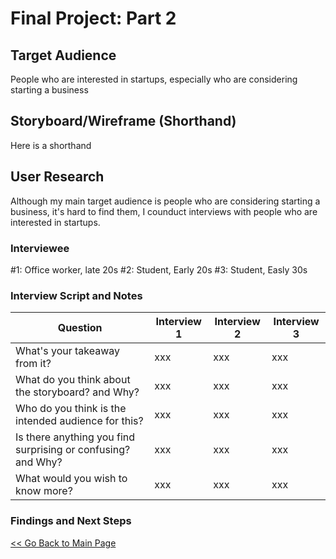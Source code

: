 # Final Project: Part 2

## Target Audience
People who are interested in startups, especially who are considering starting a business

## Storyboard/Wireframe (Shorthand)
Here is a shorthand

## User Research

Although my main target audience is people who are considering starting a business, it's hard to find them, I counduct interviews with people who are interested in startups.

### Interviewee
#1: Office worker, late 20s
#2: Student, Early 20s
#3: Student, Easly 30s

### Interview Script and Notes

| Question | Interview 1 | Interview 2 | Interview 3|
| -------- | ----------- | ----------- | -----------|
| What's your takeaway from it? | xxx | xxx | xxx |
| What do you think about the storyboard? and Why? | xxx | xxx | xxx |
| Who do you think is the intended audience for this? | xxx | xxx | xxx |
| Is there anything you find surprising or confusing? and Why? | xxx | xxx | xxx |
| What would you wish to know more? | xxx | xxx | xxx |


### Findings and Next Steps

[<< Go Back to Main Page](https://meeeeeeeei28.github.io/Mei-Portfolio/)
